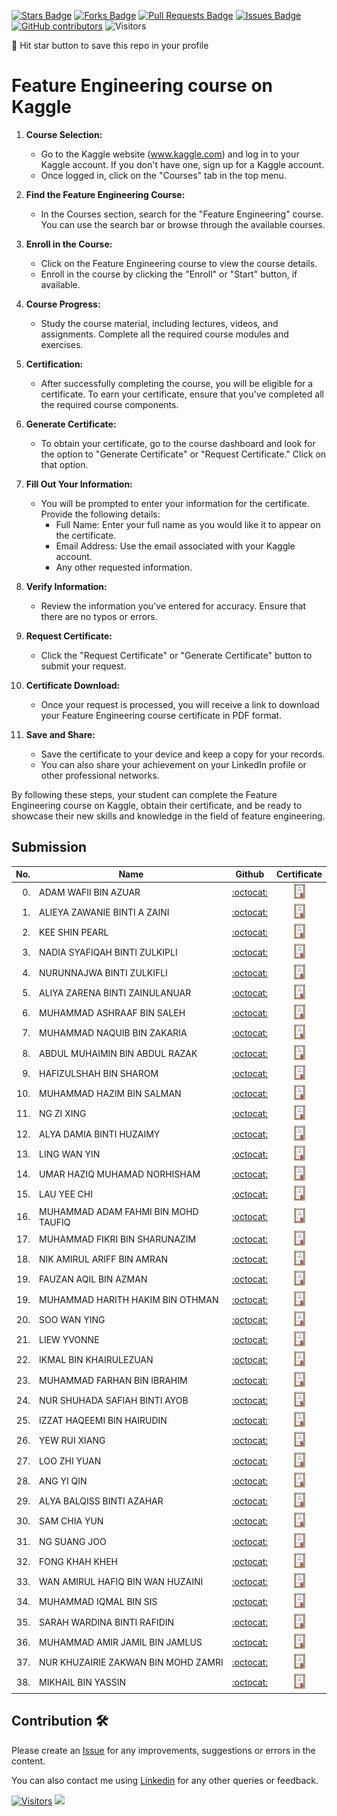 
<a href="https://github.com/drshahizan/Python_EDA/stargazers"><img src="https://img.shields.io/github/stars/drshahizan/Python_EDA" alt="Stars Badge"/></a>
<a href="https://github.com/drshahizan/Python_EDA/network/members"><img src="https://img.shields.io/github/forks/drshahizan/Python_EDA" alt="Forks Badge"/></a>
<a href="https://github.com/drshahizan/Python_EDA/pulls"><img src="https://img.shields.io/github/issues-pr/drshahizan/Python_EDA" alt="Pull Requests Badge"/></a>
<a href="https://github.com/drshahizan/Python_EDA/issues"><img src="https://img.shields.io/github/issues/drshahizan/Python_EDA" alt="Issues Badge"/></a>
<a href="https://github.com/drshahizan/Python_EDA/graphs/contributors"><img alt="GitHub contributors" src="https://img.shields.io/github/contributors/drshahizan/Python_EDA?color=2b9348"></a>
![Visitors](https://api.visitorbadge.io/api/visitors?path=https%3A%2F%2Fgithub.com%2Fdrshahizan%2FPython_EDA&labelColor=%23d9e3f0&countColor=%23697689&style=flat)

🌟 Hit star button to save this repo in your profile

# Feature Engineering course on Kaggle

1. **Course Selection:**
   - Go to the Kaggle website (www.kaggle.com) and log in to your Kaggle account. If you don't have one, sign up for a Kaggle account.
   - Once logged in, click on the "Courses" tab in the top menu.

2. **Find the Feature Engineering Course:**
   - In the Courses section, search for the "Feature Engineering" course. You can use the search bar or browse through the available courses.

3. **Enroll in the Course:**
   - Click on the Feature Engineering course to view the course details.
   - Enroll in the course by clicking the "Enroll" or "Start" button, if available.

4. **Course Progress:**
   - Study the course material, including lectures, videos, and assignments. Complete all the required course modules and exercises.

5. **Certification:**
   - After successfully completing the course, you will be eligible for a certificate. To earn your certificate, ensure that you've completed all the required course components.

6. **Generate Certificate:**
   - To obtain your certificate, go to the course dashboard and look for the option to "Generate Certificate" or "Request Certificate." Click on that option.

7. **Fill Out Your Information:**
   - You will be prompted to enter your information for the certificate. Provide the following details:
     - Full Name: Enter your full name as you would like it to appear on the certificate.
     - Email Address: Use the email associated with your Kaggle account.
     - Any other requested information.

8. **Verify Information:**
   - Review the information you've entered for accuracy. Ensure that there are no typos or errors.

9. **Request Certificate:**
   - Click the "Request Certificate" or "Generate Certificate" button to submit your request.

10. **Certificate Download:**
    - Once your request is processed, you will receive a link to download your Feature Engineering course certificate in PDF format.

11. **Save and Share:**
    - Save the certificate to your device and keep a copy for your records.
    - You can also share your achievement on your LinkedIn profile or other professional networks.

By following these steps, your student can complete the Feature Engineering course on Kaggle, obtain their certificate, and be ready to showcase their new skills and knowledge in the field of feature engineering.

## Submission

| No.  | Name | Github |Certificate | 
| ---: | ----------------------------------------- | :----------------------: | :----------------------: | 
| 0.   | ADAM WAFII BIN AZUAR                      |  [:octocat:](https://github.com/Jokeryde) |<a href="https://www.credly.com/badges/4bc350fe-4dac-48eb-8ffa-123835bacef4/public_url"><img src="../../images/certificate.svg" width="24px" height="24px"></a> | 
| 1.   | ALIEYA ZAWANIE BINTI A ZAINI                     |  [:octocat:](https://github.com/AlieyaZawanie) |<a href="https://www.kaggle.com/learn/certification/alieyazawanie/feature-engineering"><img src="../../images/certificate.svg" width="24px" height="24px"></a> | 
| 2.   | KEE SHIN PEARL                     |  [:octocat:](https://github.com/shinpearll) |<a href="https://www.kaggle.com/learn/certification/spearll/feature-engineering"><img src="../../images/certificate.svg" width="24px" height="24px"></a> |
| 3.   | NADIA SYAFIQAH BINTI ZULKIPLI                     |  [:octocat:](https://github.com/nadiamel) |<a href="https://github.com/drshahizan/Python_EDA/assets/87573002/53f6dafa-e512-4b6b-8ead-571c97ad3fcc"><img src="../../images/certificate.svg" width="24px" height="24px"></a> | 
| 4.   | NURUNNAJWA BINTI ZULKIFLI                    |  [:octocat:](https://github.com/Nurunnajwa12) |<a href="https://github.com/Nurunnajwa12/Kaggle-Certificate/blob/main/README.md"><img src="../../images/certificate.svg" width="24px" height="24px"></a> | 
| 5.   | ALIYA ZARENA BINTI ZAINULANUAR                   |  [:octocat:](https://github.com/al1yaz) |<a href ="https://github.com/drshahizan/Python_EDA/assets/121778984/1bd874bb-bdd9-4757-812b-e426df2a6ea7"><img src="../../images/certificate.svg" width="24px" height="24px"></a> |
| 6.   | MUHAMMAD ASHRAAF BIN SALEH                  |  [:octocat:](https://github.com/AshraafSaleh) |<a href ="https://github.com/drshahizan/Python_EDA/assets/146650043/c4200055-584e-4db1-8b73-a74925fcee02"><img src="../../images/certificate.svg" width="24px" height="24px"></a> |
| 7.   | MUHAMMAD NAQUIB BIN ZAKARIA                  |  [:octocat:](https://github.com/nqbzkr01) |<a href ="https://github.com/drshahizan/Python_EDA/assets/92329710/82913a11-79b5-4faa-a32c-cd69d3f832a9"><img src="../../images/certificate.svg" width="24px" height="24px"></a> |
| 8.   | ABDUL MUHAIMIN BIN ABDUL RAZAK                  |  [:octocat:](https://github.com/Muhaimin005) |<a href ="https://github.com/drshahizan/Python_EDA/assets/94117041/ef648f85-ca18-43cf-be87-5b500c98142d"><img src="../../images/certificate.svg" width="24px" height="24px"></a> |
| 9.   | HAFIZULSHAH BIN SHAROM |  [:octocat:](https://github.com/Hafizulshah) |<a href ="https://github.com/drshahizan/Python_EDA/assets/146704678/63cff9c3-0d0e-4134-bf74-774a4e3ab585"><img src="../../images/certificate.svg" width="24px" height="24px"></a> |
| 10.   | MUHAMMAD HAZIM BIN SALMAN |  [:octocat:](https://github.com/hazimSalman) |<a href ="https://github.com/drshahizan/Python_EDA/assets/146742288/ee7bf731-6f9c-4eb8-81ce-5cea6d219c17"><img src="../../images/certificate.svg" width="24px" height="24px"></a> |
| 11.   | NG ZI XING |  [:octocat:](https://github.com/ngzxing) |<a href ="https://github.com/drshahizan/Python_EDA/assets/92634733/87cde7e0-b72c-411c-af29-4eb6b879215e"><img src="../../images/certificate.svg" width="24px" height="24px"></a> |
| 12.   | ALYA DAMIA BINTI HUZAIMY |  [:octocat:](https://github.com/alydmia) |<a href ="https://github.com/drshahizan/Python_EDA/assets/146603392/24fafc57-7c96-4c89-9ee7-cbd678618904/"><img src="../../images/certificate.svg" width="24px" height="24px"></a> |
| 13.   | LING WAN YIN |  [:octocat:](https://github.com/WanYin0704) |<a href ="https://github.com/drshahizan/Python_EDA/assets/146581747/92e391e5-b447-4c08-814f-b22bffaa2f75/"><img src="../../images/certificate.svg" width="24px" height="24px"></a> |
| 14.   | UMAR HAZIQ MUHAMAD NORHISHAM |  [:octocat:](https://github.com/umarhaziq) |<a href ="https://www.kaggle.com/learn/certification/marsssziq/feature-engineering"><img src="../../images/certificate.svg" width="24px" height="24px"></a> |
| 15.   | LAU YEE CHI |  [:octocat:](https://github.com/faustinalyc) |<a href ="https://github.com/drshahizan/Python_EDA/assets/117002004/40a0e68d-99fc-424c-8527-26cbcdfc0cbd"><img src="../../images/certificate.svg" width="24px" height="24px"></a> |
| 16.   | MUHAMMAD ADAM FAHMI BIN MOHD TAUFIQ                     |  [:octocat:](https://github.com/adamochie) |<a href="https://www.kaggle.com/learn/certification/adamfahmiadamochie/feature-engineering"><img src="../../images/certificate.svg" width="24px" height="24px"></a> | 
| 17.   | MUHAMMAD FIKRI BIN SHARUNAZIM |  [:octocat:](https://github.com/fkrshrnzm) |<a href="https://www.kaggle.com/learn/certification/fkrshrnzm/feature-engineering"><img src="../../images/certificate.svg" width="24px" height="24px"></a> |
| 18.   | NIK AMIRUL ARIFF BIN AMRAN |  [:octocat:](https://github.com/NikAmirulAriff) |<a href="https://www.kaggle.com/learn/certification/nikamirulariff/feature-engineering"><img src="../../images/certificate.svg" width="24px" height="24px"></a> |
| 19.   | FAUZAN AQIL BIN AZMAN |  [:octocat:](https://github.com/FauzanAqil26) |<a href="https://www.kaggle.com/learn/certification/fauzanaqil26/feature-engineering"><img src="../../images/certificate.svg" width="24px" height="24px"></a> |
| 19.   | MUHAMMAD HARITH HAKIM BIN OTHMAN |  [:octocat:](https://github.com/harithothman) |<a href="https://www.kaggle.com/learn/certification/harithothman/feature-engineering"><img src="../../images/certificate.svg" width="24px" height="24px"></a> |
| 20.   | SOO WAN YING|  [:octocat:](https://github.com/soowanying) |<a href="https://www.kaggle.com/learn/certification/swyin1/feature-engineering"><img src="../../images/certificate.svg" width="24px" height="24px"></a> |
| 21.   | LIEW YVONNE|  [:octocat:](https://github.com/Yvonneee24) |<a href="https://github.com/drshahizan/Python_EDA/assets/106257072/56ecd3bb-954a-4ea5-aa2f-9b8ac8c2c2dd"><img src="../../images/certificate.svg" width="24px" height="24px"></a> |
| 22.   | IKMAL BIN KHAIRULEZUAN|  [:octocat:](https://github.com/Ikkha02) |<a href="https://www.kaggle.com/learn/certification/ikmal2002/feature-engineering"><img src="../../images/certificate.svg" width="24px" height="24px"></a> |
| 23.   | MUHAMMAD FARHAN BIN IBRAHIM|  [:octocat:](https://github.com/farhanibrhim) |<a href="https://www.kaggle.com/learn/certification/farhanibrhim/feature-engineering"><img src="../../images/certificate.svg" width="24px" height="24px"></a> |
| 24.   | NUR SHUHADA SAFIAH BINTI AYOB|  [:octocat:](https://github.com/ShuhadaSafiah) |<a href="https://github.com/ShuhadaSafiah/Certificate-Kaggle/blob/main/Nur%20Shuhada%20Safiah%20Binti%20Ayob%20-%20Feature%20Engineering.png"><img src="../../images/certificate.svg" width="24px" height="24px"></a> |
| 25.   | IZZAT HAQEEMI BIN HAIRUDIN|  [:octocat:](https://github.com/IzzatHaqeemi) |<a href=https://www.kaggle.com/learn/certification/izzatki/feature-engineering><img src="../../images/certificate.svg" width="24px" height="24px"></a> |
| 26.   | YEW RUI XIANG|  [:octocat:](https://github.com/yruixiang) |<a href="https://www.kaggle.com/learn/certification/yewruixiang/feature-engineering"><img src="../../images/certificate.svg" width="24px" height="24px"></a> |
| 27.   | LOO ZHI YUAN|  [:octocat:](https://github.com/lzy0007) |<a href="https://www.kaggle.com/learn/certification/loozhiyuan/feature-engineering"><img src="../../images/certificate.svg" width="24px" height="24px"></a> |
| 28.   | ANG YI QIN|  [:octocat:](https://github.com/yiqin0209) |<a href="https://www.kaggle.com/learn/certification/angyiqin/feature-engineering"><img src="../../images/certificate.svg" width="24px" height="24px"></a> |
| 29.   | ALYA BALQISS BINTI AZAHAR|  [:octocat:](https://github.com/aly4blqss) |<a href="https://www.kaggle.com/learn/certification/alyabalqiss/feature-engineering"><img src="../../images/certificate.svg" width="24px" height="24px"></a> |
| 30.   | SAM CHIA YUN|  [:octocat:](https://github.com/ChiayunSam) |<a href="https://www.kaggle.com/learn/certification/chiayunsam/feature-engineering"><img src="../../images/certificate.svg" width="24px" height="24px"></a> |
| 31.   | NG SUANG JOO|  [:octocat:](https://github.com/SuangJoo) |<a href="https://www.kaggle.com/learn/certification/ngsuangjoo/feature-engineering"><img src="../../images/certificate.svg" width="24px" height="24px"></a> |
| 32.   | FONG KHAH KHEH|  [:octocat:](https://github.com/khahkhehhh) |<a href="https://www.kaggle.com/learn/certification/fongkhahkheh/feature-engineering"><img src="../../images/certificate.svg" width="24px" height="24px"></a> |
| 33.   | WAN AMIRUL HAFIQ BIN WAN HUZAINI|  [:octocat:](https://github.com/Hafiq02) |<a href="https://www.kaggle.com/learn/certification/wanamirulhafiq/feature-engineering"><img src="../../images/certificate.svg" width="24px" height="24px"></a> |
| 34.   | MUHAMMAD IQMAL BIN SIS|  [:octocat:](https://github.com/Miqmal) |<a href="https://www.kaggle.com/learn/certification/muhammadiqmal/feature-engineering"><img src="../../images/certificate.svg" width="24px" height="24px"></a> |
| 35.   | SARAH WARDINA BINTI RAFIDIN|  [:octocat:](https://github.com/sarahwardina) |<a href=""><img src="../../images/certificate.svg" width="24px" height="24px"></a> |
| 36.   | MUHAMMAD AMIR JAMIL BIN JAMLUS|  [:octocat:](https://github.com/sarahwardina) |<a href="https://www.kaggle.com/learn/certification/amirjamil02/feature-engineering"><img src="../../images/certificate.svg" width="24px" height="24px"></a> |
| 37.   | NUR KHUZAIRIE ZAKWAN BIN MOHD ZAMRI|  [:octocat:](https://github.com/nurkhuzairiezakwan) |<a href=""><img src="../../images/certificate.svg" width="24px" height="24px"></a> |
| 38.   | MIKHAIL BIN YASSIN|  [:octocat:](https://github.com/mikhaiiy) |<a href="https://www.kaggle.com/learn/certification/mikhaily/feature-engineering"><img src="../../images/certificate.svg" width="24px" height="24px"></a> |


## Contribution 🛠️
Please create an [Issue](https://github.com/drshahizan/Python_EDA/issues) for any improvements, suggestions or errors in the content.

You can also contact me using [Linkedin](https://www.linkedin.com/in/drshahizan/) for any other queries or feedback.

[![Visitors](https://api.visitorbadge.io/api/visitors?path=https%3A%2F%2Fgithub.com%2Fdrshahizan&labelColor=%23697689&countColor=%23555555&style=plastic)](https://visitorbadge.io/status?path=https%3A%2F%2Fgithub.com%2Fdrshahizan)
![](https://hit.yhype.me/github/profile?user_id=81284918)


